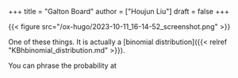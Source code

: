 +++
title = "Galton Board"
author = ["Houjun Liu"]
draft = false
+++

{{< figure src="/ox-hugo/2023-10-11_16-14-52_screenshot.png" >}}

One of these things. It is actually a [binomial distribution]({{< relref "KBhbinomial_distribution.md" >}}).

You can phrase the probability at
